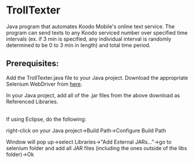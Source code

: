 TrollTexter
===========

Java program that automates Koodo Mobile's online text service. The program can send texts to any Koodo serviced 
number over specified time intervals (ex. if 3 min is specified, any individual interval is randomly determined to 
be 0 to 3 min in length) and total time period. 


Prerequisites:
---------------------

Add the TrollTexter.java file to your Java project.
Download the appropriate Selenium WebDriver from [here](http://www.seleniumhq.org/download/).

In your Java project, add all of the .jar files from the above download as Referenced Libraries.


</br>
If using Eclipse, do the following: 

right-click on your Java project->Build Path->Configure Build Path  

Window will pop up->select Libraries->"Add External JARs..."->go to selenium folder and add all JAR files (including the ones   outside of the libs folder)->Ok  
